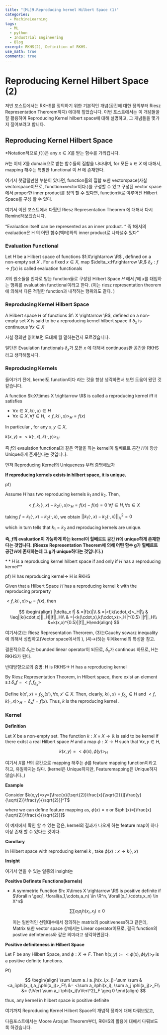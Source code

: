 ```yaml
---
title: "[ML]9.Reproducing kernel Hilbert Space (1)"
categories:
  - MachineLearning
tags:
  - ML
  - python
  - Industrial Engineering
  - Blog
excerpt: RKHS(2), Definition of RKHS.
use_math: true
comments: true
---
```

# Reproducing Kernel Hilbert Space (2)

저번 포스트에서는 RKHS를 정의하기 위한 기본적인 개념(공간에 대한 정의부터 Riesz Representation Therorem까지) 에대해 짚었습니다. 이번 포스트에서는 이 개념들을 잘 활용하여 Reproducing Kernel hilbert space에 대해 설명하고, 그 개념들을 몇가지 짚어보려고 합니다.

## Reproducing Kernel Hilbert Space

*Notation적으로 $f(\cdot)$은 any $x \in X$를 받는 함수를 가리킵니다.  

$H$는 이제 $X$를 domain으로 받는 함수들의 집합을 나타내며, for 모든 $x \in X$ 에 대해서, mapping 해주는 특별한 functional 이 $H$ 에 존재한다. 

여기서 햇갈릴만한 부분이 있다면, function들의 집합 또한 vectorspace(사실 vectorspace이므로, function=vector이다.)를 구성할 수 있고 구성된 vector space에서 proper한 inner product를 정의 할 수 있다면, function들로 이루어진 Hilbert Space를 구성 할 수 있다.  

여기서 이전 포스트에서 다뤘던 Riesz Representation Theorem 에 대해서 다시 Remind해보겠습니다.

“Evaluation itself can be represented as an inner product. “ 즉 f에서의 evaluation은 H 의 어떤 함수(벡터)와의 inner product로 나타낼수 있다”

### Evaluation Functional

Let $H$ be a Hilbert space of functions $f:X\rightarrow \R$ , defined on a non-empty set $X$ . For a fixed $x \in X$,  map $\delta_x:H\rightarrow \R,$  $\delta_x:f\rightarrow f(x)$ is called evaluation functionals

$X$의 원소들을 인자로 받는 function들로 구성된 Hilbert Space $H$ 에서 $f$에 $x$를 대입하는 행위를 evaluatioin functional이라고 한다. (이는 riesz representation theorem 에 의해서 다른 적절한 function과 내적하는 행위와도 같다. ) 

### Reproducing Kernel Hilbert Space

A Hilbert space $H$ of functions $f: X \rightarrow \R$, defined on a non-empty set $X$ is said to be a reproducing kernel hilbert space if $\delta_x$ is continuous $\forall x \in X$

사실 정의만 읽어보면 도대체 뭘 말하는건지 모르겠습니다.

일단은 Evaulation functionals $\delta_x$가 모든 $x$ 에 대해서 continuous한 공간을 RKHS라고 생각해둡시다.

### Reproducing Kernels

들어가기 전에, kernel도 function이다 라는 것을 항상 생각하면서 보면 도움이 됐던 것 같습니다.

A function $k:X\times X \rightarrow \R$ is called a reproducing kernel iff  it satisfies 

- $\forall x \in X, k(\cdot,x) \in H$
- $\forall x \in X, \forall f  \in H, <f,k(\cdot,x)>_H=f(x)$

In particular , for any $x,y \in X$,

$k(x,y)=<k(\cdot,x), k(\cdot,y)>_H$

즉 $f$의 evaulation functional과 같은 역할을 하는 kernel이 힐베르트 공간 $H$에 항상 Unique하게  존재한다는 것입니다.

먼저 Reproducing Kernel의 Uniqueness 부터 증명해보자

**If reproducing kernels exists in hilbert space, it is unique.** 

pf)

Assume $H$ has two reproducing kernels $k_1$  and $k_2$. Then, 

$$
<f,k_1(\cdot,x)-k_2(\cdot,x)>_H=f(x)-f(x)=0 \ \forall f \in H , \forall x \in X
$$

taking $f=k_1(\cdot,x)-k_2(\cdot,x)$, we obtain $||k_1(\cdot,x)-k_2(\cdot,x)||^2_{H}=0$

which in turn tells that $k_1=k_2$ and reproducing kernels are unique. 

**즉, $f$의 evaluation이 가능하게 하는 kernel이 힐베르트 공간 $H$에 unique하게 존재한다는 것입니다. (Riesze Representation Theorem에 의해 어떤 함수 g가 힐베르트 공간 $H$에 존재하는데 그 g가 unique하다는 것입니다.)**

$**H$ is a reproducing kernel hilbert space if and only if $H$  has a reproducing kernel**

pf) H has reproducing kernel→ H is RKHS

Given that a Hilbert Space $H$ has a reproducing kernel $k$ with the reproducing prorperty 

 $<f,k(\cdot,x)>_H=f(x)$, then 

$$
\begin{align} 
	|\delta_x f| & =|f(x)|\\ 
    	& =|<f,k(\cdot,x)>_H|\\ 
& \leq||k(\cdot,x)||_H||f||_H\\ 
        & =|<k(\cdot,x),k(\cdot,x)>_H|^{0.5}
||f||_H\\
&=k(x,x)^{0.5}||f||_H\end{align}
$$

여기서(2)는 Riesz Representation Therorem,  (3)는Cauchy scwarz inequality에 의해서 성립하고(Vector space에서의 ),  (4)→(5)는 위에kernel의 특성을 참고. 

결론적으로 $\delta_x$는 bounded linear operator이 되므로, $\delta_x$가 continous 하므로, H는 RKHS가 된다. 

반대방향으로의 증명: H is RKHS→ H has a reproducing kernel

By Riesz Representation Theorem, in Hilbert space, there exist an element s.t $\delta_xf=<f,f_{\delta_x} >$

Define $k(x',x)=f_{\delta_x}(x'), \forall x,x' \in X$. Then, clearly, $k(\cdot,x)=f_{\delta_x} \in H$ and $<f,k(\cdot,x)>_H=\delta_xf=f(x)$. Thus, $k$ is the reproducing kernel . 

### **Kernel**

**Definition**

Let $X$ be a non-empty set. The function $k: X\times X \rightarrow \mathbb{R}$ is said to be kernel if there exitst a real Hilbert space  $H$ and a map $\phi:X\rightarrow H$ such that $\forall x,y \in H,$

$$
k(x,y)=<\phi(x),\phi(y)>_H
$$

여기서 $X$를 $H$의 공간으로 mapping 해주는 $\phi$를  feature mapping function이라고 하고, 유일하지는 않다. (kernel은 Unique하지만, Featuremapping은 Unique하지 않습니다.,)

 

**Example**

Consider $k(x,y)=xy=[\frac{x}{\sqrt{2}}\frac{x}{\sqrt{2}}][\frac{y}{\sqrt{2}}\frac{y}{\sqrt{2}}]^T$

where we can define feature mapping as, $\phi(x)=x$  or $\phi(x)=[\frac{x}{\sqrt{2}}\frac{x}{\sqrt{2}}]$

이 예제에서 확인 할 수 있는 점은, kernel의 결과가 나오게 하는 feature map이 하나 이상 존재 할 수 있다는 것이다. 

**Corollary**

In Hilbert space with reproducing kernel  $k$ , take $\phi(x):x \rightarrow k(\cdot,x)$ 

**Insight**

여기서 얻을 수 있는 일종의 insight는 

**Positive Definete Functions(kernels)**

- A symmetric Function $h: X\times X \rightarrow \R$  is positive definite if $\forall n \geq1, \forall(a_1,\cdots,a_n) \in \R^n, \forall(x_1,\cdots,x_n) \in X^n$
    
    $$
    \sum \sum a_ia_jh(x_i,x_j) \geq0
    $$
    
    이는 일반적인 선형대수에서 정의하는 matrix의 positiveness하고 같은데, Matrix 또한 vector space 상에서는 Linear operator이므로, 결국 function의  postive definteness와 같은 의미라고 생각하면된다. 
    

**Positive definiteness in Hilbert Space**

Let F be any  Hilbert Space, and $\phi: X \rightarrow F$. Then $h(x,y):=<\phi(x),\phi(y)>_F$ is a positive definite functions.

Pf)

$$
\begin{align}
\sum \sum a_i a_jh(x_i,x_j)=\sum \sum &<a_i\phi(x_i),a_j\phi(x_j)>_F\\ 
&= <\sum a_i\phi(x_i), \sum a_j \phi(x_j)>_F\\
&= {\lVert \sum a_i \phi(x_i)\rVert^2}_F \geq 0
\end{align}
$$

thus, any kernel in hilbert space is positive definite

여기까지 Reproducing Kernel Hilbert Space의 개념적 정리에 대해 다뤄보았고, 

다음포스트에서는 Moore Arosjan Theorem부터, RKHS의 활용에 대해서 다뤄보도록 하겠습니다.